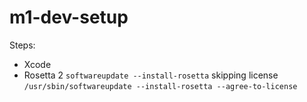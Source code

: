 # m1-dev-setup
Steps:
- Xcode
- Rosetta 2
`softwareupdate --install-rosetta`
skipping license 
`/usr/sbin/softwareupdate --install-rosetta --agree-to-license`


